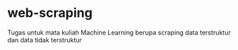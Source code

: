# web-scraping
Tugas untuk mata kuliah Machine Learning berupa scraping data terstruktur dan data tidak terstruktur

